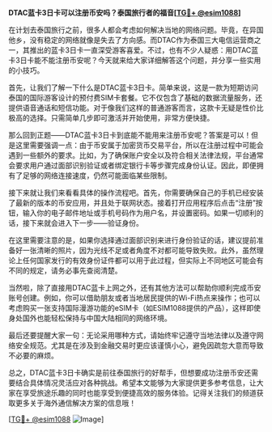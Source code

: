 **DTAC蓝卡3日卡可以注册币安吗？泰国旅行者的福音[[TG💪+ @esim1088](https://t.me/s/esim1088)]**

在计划去泰国旅行之前，很多人都会考虑如何解决当地的网络问题。毕竟，在异国他乡，没有稳定的网络就像是失去了方向感。而DTAC作为泰国三大电信运营商之一，其推出的蓝卡3日卡一直深受游客喜爱。不过，也有不少人疑惑：用DTAC蓝卡3日卡能不能注册币安呢？今天就来给大家详细解答这个问题，并分享一些实用的小技巧。

首先，让我们了解一下什么是DTAC蓝卡3日卡。简单来说，这是一款为短期访问泰国的国际游客设计的预付费SIM卡套餐。它不仅包含了基础的数据流量服务，还提供语音通话和短信功能。对于像我们这样的普通游客而言，这款卡无疑是性价比极高的选择。只需简单几步即可激活并开始使用，非常方便快捷。

那么回到正题——DTAC蓝卡3日卡到底能不能用来注册币安呢？答案是可以！但是这里需要强调一点：由于币安属于加密货币交易平台，所以在注册过程中可能会遇到一些额外的要求。比如，为了确保账户安全以及符合相关法律法规，平台通常会要求用户通过面部识别验证或者绑定银行卡等步骤完成身份认证。因此，即便拥有了足够的网络连接速度，仍然可能面临某些限制。

接下来就让我们来看看具体的操作流程吧。首先，你需要确保自己的手机已经安装了最新的版本的币安应用，并且处于联网状态。接着打开应用程序后点击“注册”按钮，输入你的电子邮件地址或手机号码作为用户名，并设置密码。如果一切顺利的话，接下来就会进入下一步——验证身份。

在这里需要注意的是，如果你选择通过面部识别来进行身份验证的话，建议提前准备好一张清晰的照片，因为光线不足或者角度不对都可能导致失败。此外，虽然理论上任何国家发行的有效身份证件都可以用于此过程，但实际上不同地区可能会有不同的规定，请务必事先查阅清楚。

当然啦，除了直接用DTAC蓝卡上网之外，还有其他方法可以帮助你顺利完成币安账号创建。例如，你可以借助朋友或者当地居民提供的Wi-Fi热点来操作；也可以考虑购买一张支持国际漫游功能的eSIM卡（如ESIM1088提供的产品），这样即使身处国外也能轻松保持与中国大陆相同的网络环境。

最后还要提醒大家一句：无论采用哪种方式，请始终牢记遵守当地法律以及遵守网络安全规范。尤其是在涉及到金融交易时更应该谨慎小心，避免因疏忽大意而导致不必要的麻烦。

总之，DTAC蓝卡3日卡确实是前往泰国旅行的好帮手，但想要成功注册币安还需要结合具体情况灵活应对各种挑战。希望本文能够为大家提供更多参考信息，让大家在享受旅途乐趣的同时也能享受到便捷高效的服务体验。记得关注我们的频道获取更多关于海外通信解决方案的信息哦！

[[TG💪+ @esim1088](https://t.me/s/esim1088) ![Image](https://i.postimg.cc/4NQfJmqS/Snipaste-2025-05-13-00-14-12.png)]